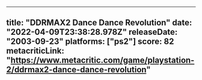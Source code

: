 
---
title: "DDRMAX2 Dance Dance Revolution"
date: "2022-04-09T23:38:28.978Z"
releaseDate: "2003-09-23"
platforms: ["ps2"]
score: 82
metacriticLink: "https://www.metacritic.com/game/playstation-2/ddrmax2-dance-dance-revolution"
---

